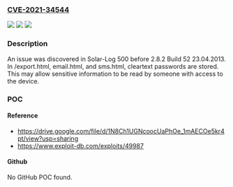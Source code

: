### [CVE-2021-34544](https://cve.mitre.org/cgi-bin/cvename.cgi?name=CVE-2021-34544)
![](https://img.shields.io/static/v1?label=Product&message=n%2Fa&color=blue)
![](https://img.shields.io/static/v1?label=Version&message=n%2Fa&color=blue)
![](https://img.shields.io/static/v1?label=Vulnerability&message=n%2Fa&color=brighgreen)

### Description

An issue was discovered in Solar-Log 500 before 2.8.2 Build 52 23.04.2013. In /export.html, email.html, and sms.html, cleartext passwords are stored. This may allow sensitive information to be read by someone with access to the device.

### POC

#### Reference
- https://drive.google.com/file/d/1N8Ch1UGNcoocUaPhOe_1mAECOe5kr4pt/view?usp=sharing
- https://www.exploit-db.com/exploits/49987

#### Github
No GitHub POC found.

